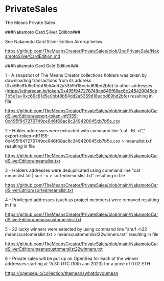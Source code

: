 # PrivateSales

The Means Private Sales

###Nakamoto Card Silver Edition###

See Nakamoto Card Silver Edition Airdrop below

https://github.com/TheMeansCreator/PrivateSales/blob/2ndPrivateSale/NakamotoSilverCardEdition.md


###Nakamoto Card Gold Edition###


1 - A snapshot of The Means Creator collections holders was taken by downloading transactions from its address (0xc66c81d5e0bbf8b54dd2a5359d18ecbd69bd2bfe) to other addresses (https://etherscan.io/token/0x495f947276749ce646f68ac8c248420045cb7b5e?a=0xc66c81d5e0bbf8b54dd2a5359d18ecbd69bd2bfe) resulting in file 

https://github.com/TheMeansCreator/PrivateSales/blob/main/NakamotoCardSilverEdition/export-token-nft1155-0x495f947276749ce646f68ac8c248420045cb7b5e.csv


2 - Holder addresses were extracted with command line 'cut -f6 -d"," export-token-nft1155-0x495f947276749ce646f68ac8c248420045cb7b5e.csv > meanslist.txt' resulting in file

https://github.com/TheMeansCreator/PrivateSales/blob/main/NakamotoCardSilverEdition/meanslist.txt


3 - Holders addresses were deduplicated using command line "cat meanslist.txt | sort -u > sortedmeanslist.txt" resulting in file 

https://github.com/TheMeansCreator/PrivateSales/blob/main/NakamotoCardSilverEdition/sortedmeanslist.txt


4 - Privileged addresses (such as project members) were removed resulting in file

https://github.com/TheMeansCreator/PrivateSales/blob/main/NakamotoCardSilverEdition/meanscustomerslist.txt

5 - 22 lucky winners were selected by using command line "shuf -n22 meanscustomerslist.txt > meanscustomerslist22winners.txt" resulting in file

https://github.com/TheMeansCreator/PrivateSales/blob/main/NakamotoCardSilverEdition/meanscustomerslist22winners.txt


6 - Private sales will be put up on OpenSea for each of the winner addresses starting at 15.30 UTC (10th Jan 2023) for a price of 0.02 ETH

https://opensea.io/collection/themeanswhatdoyoumean
